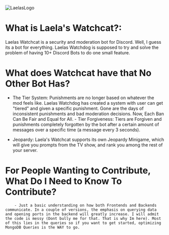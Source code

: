 ![LaelasLogo](https://i.imgur.com/Bx9c2YJ.png)
# What is Laela's Watchcat?:
Laelas Watchcat is a security and moderation bot for Discord. Well, I guess its a bot for everything. Laelas Watchdog is supposed to try and solve the problem of having 10+ Discord Bots to do one small feature.

# What does Watchcat have that No Other Bot Has?
- The Tier System: Punishments are no longer based on whatever the mod feels like. Laelas Watchdog has created a system with user can get "tiered" and given a specific punishment. Gone are the days of inconsistent punishments and bad moderation decisions. Now, Each Ban Can Be Fair and Equal for All.
        - Tier Forgiveness: Tiers are Forgiven and punishments completely forgotten by the bot after a certain amount of messages over a specific time (a message every 3 seconds).

- Jeopardy: Laela's Watchcat supports its own Jeopardy Minigame, which will give you prompts from the TV show, and rank you among the rest of your server.

# For People Wanting to Contribute, What Do I Need to Know To Contribute?
        - Just a basic understanding on how both Frontends and Backends communicate. In a couple of versions, the emphasis on querying data and opening ports in the backend will greatly increase. I will admit the code is messy (Dont bully me for that. That is why Im here). Most of this lies in the queries so if you want to get started, optimizing MongoDB Queries is the WAY to go.
